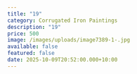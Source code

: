 ```yaml
---
title: "19"
category: Corrugated Iron Paintings
description: "19"
price: 500
image: /images/uploads/image7389-1-.jpg
available: false
featured: false
date: 2025-10-09T20:52:00.000+10:00
---
```

